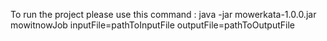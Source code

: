 To run the project please use this command :
java -jar mowerkata-1.0.0.jar mowitnowJob inputFile=pathToInputFile outputFile=pathToOutputFile

